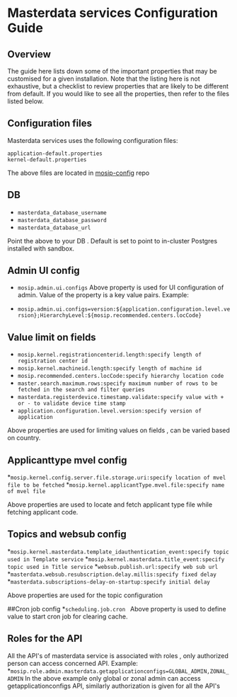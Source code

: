 # Masterdata services Configuration Guide
## Overview
The guide here lists down some of the important properties that may be customised for a given installation. Note that the listing here is not exhaustive, but a checklist to review properties that are likely to be different from default.  If you would like to see all the properties, then refer to the files listed below.

## Configuration files
Masterdata services uses the following configuration files:
```
application-default.properties
kernel-default.properties
```
The above files are located in [mosip-config](https://github.com/mosip/mosip-config/blob/develop2-v2/) repo

## DB
* `masterdata_database_username`
* `masterdata_database_password`
* `masterdata_database_url`

Point the above to your DB .  Default is set to point to in-cluster Postgres installed with sandbox.

## Admin UI config
* `mosip.admin.ui.configs`
Above property is used for UI configuration of admin. Value of the property is a key value pairs. Example:

* `mosip.admin.ui.configs=version:${application.configuration.level.version};HierarchyLevel:${mosip.recommended.centers.locCode}`

## Value limit on fields
* `mosip.kernel.registrationcenterid.length:specify length of registration center id`
* `mosip.kernel.machineid.length:specify length of machine id`
* `mosip.recommended.centers.locCode:specify hierarchy location code`
* `master.search.maximum.rows:specify maximum number of rows to be fetched in the search and filter queries`
* `masterdata.registerdevice.timestamp.validate:specify value with + or - to validate device time stamp`
* `application.configuration.level.version:specify version of application`

Above properties are used for limiting values on fields , can be varied based on country.

## Applicanttype mvel config
*`mosip.kernel.config.server.file.storage.uri:specify location of mvel file to be fetched`
*`mosip.kernel.applicantType.mvel.file:specify name of mvel file`

Above properties are used to locate and fetch applicant type file while fetching applicant code.

## Topics and websub config
*`mosip.kernel.masterdata.template_idauthentication_event:specify topic used in Template service`
*`mosip.kernel.masterdata.title_event:specify topic used in Title service`
*`websub.publish.url:specify web sub url`
*`masterdata.websub.resubscription.delay.millis:specify fixed delay`
*`masterdata.subscriptions-delay-on-startup:specify initial delay`

Above properties are used for the topic configuration

##Cron job config
*`scheduling.job.cron `
Above property is used to define value to start cron job for clearing cache.

## Roles for the API
All the API's of masterdata service is associated with roles , only authorized person can access concerned API.
Example:
*`mosip.role.admin.masterdata.getapplicationconfigs=GLOBAL_ADMIN,ZONAL_ADMIN`
In the above example only global or zonal admin can access getapplicationconfigs API, similarly authorization is given for all the API's
